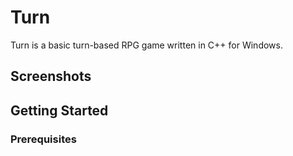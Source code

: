 # Turn
Turn is a basic turn-based RPG game written in C++ for Windows.

## Screenshots

## Getting Started

### Prerequisites
